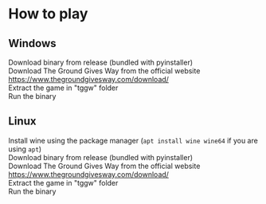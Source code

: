 # How to play

## Windows
Download binary from release (bundled with pyinstaller)  
Download The Ground Gives Way from the official website <https://www.thegroundgivesway.com/download/>  
Extract the game in "tggw" folder  
Run the binary

## Linux
Install wine using the package manager (`apt install wine wine64` if you are using `apt`)  
Download binary from release (bundled with pyinstaller)  
Download The Ground Gives Way from the official website <https://www.thegroundgivesway.com/download/>  
Extract the game in "tggw" folder  
Run the binary
